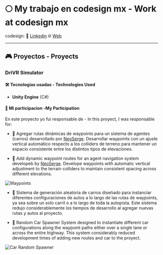 # 🌕 My trabajo en codesign mx - Work at codesign mx 

codesign: 
 💼 [Linkedin](https://www.linkedin.com/company/codesign-mx/about/)
 🌐 [Web](https://www.codesign.mx/)

---

## 🎮 Proyectos - Proyects

### **DriVR Simulator**

#### 🛠️ Tecnologías usadas - Technologies Used

- **Unity Engine** (C#)

<!-- #### 🎥 Gameplay Screenshot -->

#### 🧩 Mi participacion -My Participation


En este proyecto yo fui responsable de - In this proyect, I was responsable for: 

- 🧭 Agregar rutas dinámicas de waypoints para un sistema de agentes (carros) desarrollado por [NeoSerge](https://github.com/NeoSerge?tab=repositories). Desarrollar waypoints con un ajuste vertical automático respecto a los colliders de terreno para mantener un espacio consistente entre los distintos tipos de elevaciones.   

- 🧭 Add dynamic waypoint routes for an agent navigation system developeb by [NeoSerge](https://github.com/NeoSerge?tab=repositories). Develope waypoints with automatic vertical adjustment to the terrain colliders to maintain consistent spacing across different elevations.


![Waypoints](https://github.com/user-attachments/assets/a0c60af5-5490-4f16-ab7b-6baffdbe329c)

- 🚓 Sistema de generación aleatoria de carros diseñado para instanciar diferentes configuraciones de autos a lo largo de las rutas de waypoints, ya sea sobre un solo carril o a lo largo de toda la autopista.
Este sistema redujo considerablemente los tiempos de desarrollo al agregar nuevas rutas y autos al proyecto.

- 🚓 Random Car Spawner System designed to instantiate different car configurations along the waypoint paths either over a single lane or across the entire highway. This system considerably reduced  development times of adding new routes and car to the proyect.   

![Car Random Spawner](https://github.com/user-attachments/assets/9efe6e50-2449-4978-b457-2283fd730b72)

